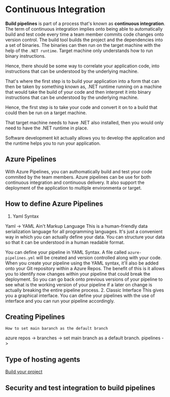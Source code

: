 # Continuous Integration

**Build pipelines** is part of a process that's known as **continuous integration**.
The term of continuous integration implies onto being able to automatically build and test code every time a team member commits code changes onto version control.
The build tool builds the project and the dependencies into a set of binaries. The binaries can then run on the target machine with the help of the `.NET runtime`. Target machine only understands how to run binary instructions. 

Hence, there should be some way to correlate your application code, into instructions that can be understood by the underlying machine.

That's where the first step is to build your application into a form that can then be taken by something known as, .NET runtime running on a machine that would take the build of your code and then interpret it into binary instructions that can be understood by the underlying machine.

Hence, the first step is to take your code and convert it on to a build that could then be run on a target machine.

That target machine needs to have .NET also installed, then you would only need to have the .NET runtime in place.

Software development kit actually allows you to develop the application and the runtime helps you to run your application.

## Azure Pipelines

With Azure Pipelines, you can authomatically build and test your code commited by the team members.
Azure pipelines can be use for both continuous integration and continuous delivery.
It also support the deployment of the application to multiple environmenta or target.

## How to define Azure Pipelines

1. Yaml Syntax

Yaml -> YAML Ain't Markup Language
This is a human-friendly data serialization language for all programming languages.
It's just a convenient way in which you can actually define your data.
You can structure your data so that it can be understood in a human readable format.

You can define your pipeline in YAML Syntax.
A file called `azure-pipelines.yml` will be created and version controlled along with your code.
When you create your pipeline using the YAML syntax, it'll also be added onto your Git repository within a Azure Repos.
The benefit of this is it allows you to identify now changes within your pipeline that could break the deployment. So you can go back onto previous versions of your pipeline to see what is the working version of your pipeline if a later on change is actually breaking the entire pipeline process.
2. Classic Interface
This gives you a graphical interface. You can define your pipelines with the use of interface and you can run your pipeline accordingly.

## Creating Pipelines

`How to set main baranch as the default branch`

azure repos -> branches -> set main branch as a default branch.
pipelines -> 

## Type of hosting agents

[Build your project](https://learn.microsoft.com/en-us/azure/devops/pipelines/ecosystems/dotnet-core?view=azure-devops&tabs=yaml-editor#build-your-project)

## Security and test integration to build pipelines

